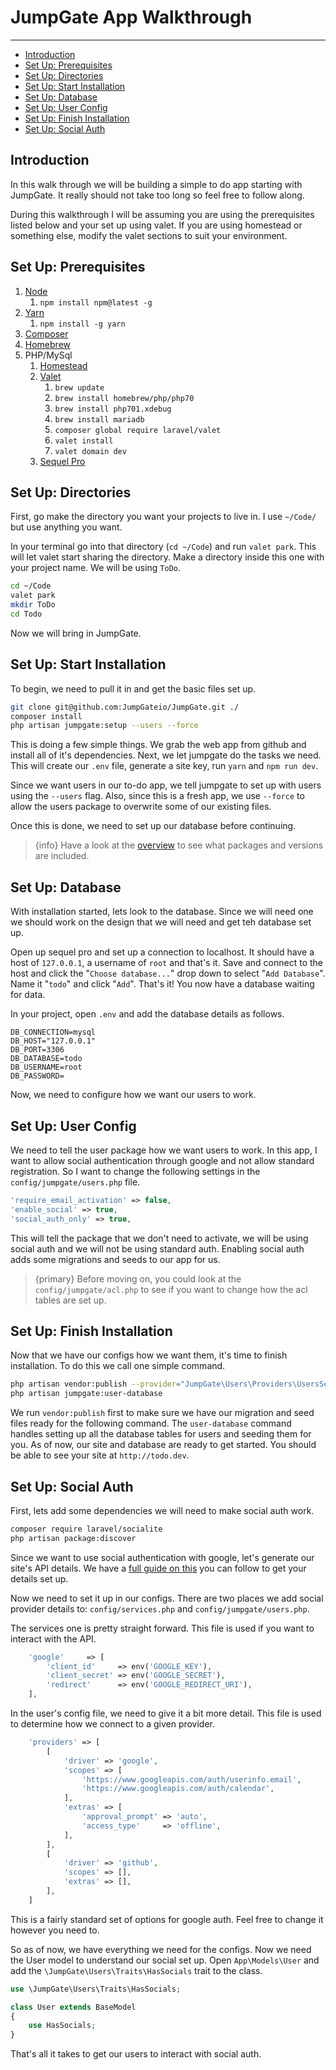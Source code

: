 # JumpGate App Walkthrough

---

- [Introduction](#introduction)
- [Set Up: Prerequisites](#set-up-prerequisites)
- [Set Up: Directories](#set-up-directories)
- [Set Up: Start Installation](#set-up-start-installation)
- [Set Up: Database](#set-up-database)
- [Set Up: User Config](#set-up-user-config)
- [Set Up: Finish Installation](#set-up-finish-installation)
- [Set Up: Social Auth](#set-up-social-auth)

<a name="introduction"></a>
## Introduction
In this walk through we will be building a simple to do app starting with JumpGate.  It really should not take too long so 
feel free to follow along.

During this walkthrough I will be assuming you are using the prerequisites listed below and your set up using valet.  If 
you are using homestead or something else, modify the valet sections to suit your environment.

<a name="set-up-prerequisites"></a>
## Set Up: Prerequisites

1. [Node](https://nodejs.org/en/download/)
    1. `npm install npm@latest -g`
1. [Yarn](https://github.com/yarnpkg/yarn)
    1. `npm install -g yarn`
1. [Composer](https://getcomposer.org/download/)
1. [Homebrew](http://brew.sh/)
1. PHP/MySql
    1. [Homestead](https://laravel.com/docs/5.3/homestead)
    1. [Valet](https://laravel.com/docs/5.3/valet)
        1. `brew update`
        1. `brew install homebrew/php/php70`
        1. `brew install php701.xdebug`
        1. `brew install mariadb`
        1. `composer global require laravel/valet`
        1. `valet install`
        1. `valet domain dev`
    1. [Sequel Pro](https://www.sequelpro.com/)

<a name="set-up-directories"></a>
## Set Up: Directories

First, go make the directory you want your projects to live in.  I use `~/Code/` but use anything you want.

In your terminal go into that directory (`cd ~/Code`) and run `valet park`.  This will let valet start sharing the 
directory.  Make a directory inside this one with your project name.  We will be using `ToDo`.

```bash
cd ~/Code
valet park
mkdir ToDo
cd Todo
```

Now we will bring in JumpGate.  

<a name="set-up-start-installation"></a>
## Set Up: Start Installation

To begin, we need to pull it in and get the basic files set up.

```bash
git clone git@github.com:JumpGateio/JumpGate.git ./
composer install
php artisan jumpgate:setup --users --force
```

This is doing a few simple things.  We grab the web app from github and install all of it's dependencies.  Next, we let 
jumpgate do the tasks we need.  This will create our `.env` file, generate a site key, run `yarn` and `npm run dev`.

Since we want users in our to-do app, we tell jumpgate to set up with users using the `--users` flag.  Also, since this is 
a fresh app, we use `--force` to allow the users package to overwrite some of our existing files.

Once this is done, we need to set up our database before continuing.

> {info} Have a look at the [overview](/docs/{{version}}/overview) to see what packages and versions are included.
 
<a name="set-up-database"></a>
## Set Up: Database

With installation started, lets look to the database.  Since we will need one we should work on the design that we 
will need and get teh database set up.

Open up sequel pro and set up a connection to localhost.  It should have a host of `127.0.0.1`, a username of `root` and 
that's it.  Save and connect to the host and click the "`Choose database...`" drop down to select "`Add Database`".  Name 
it "`todo`" and click "`Add`".  That's it!  You now have a database waiting for data.

In your project, open `.env` and add the database details as follows.

```
DB_CONNECTION=mysql
DB_HOST="127.0.0.1"
DB_PORT=3306
DB_DATABASE=todo
DB_USERNAME=root
DB_PASSWORD=
```

Now, we need to configure how we want our users to work.

<a name="set-up-user-config"></a>
## Set Up: User Config

We need to tell the user package how we want users to work.  In this app, I want to allow social authentication through 
google and not allow standard registration.  So I want to change the following settings in the `config/jumpgate/users.php` 
file.

```php
'require_email_activation' => false,
'enable_social' => true,
'social_auth_only' => true,
```

This will tell the package that we don't need to activate, we will be using social auth and we will not be using standard 
auth.  Enabling social auth adds some migrations and seeds to our app for us.

> {primary} Before moving on, you could look at the `config/jumpgate/acl.php` to see if you want to change how the acl 
tables are set up.

<a name="set-up-finish-installation"></a>
## Set Up: Finish Installation

Now that we have our configs how we want them, it's time to finish installation.  To do this we call one simple command.

```bash
php artisan vendor:publish --provider="JumpGate\Users\Providers\UsersServiceProvider"
php artisan jumpgate:user-database 
```

We run `vendor:publish` first to make sure we have our migration and seed files ready for the following command.  The 
`user-database` command handles setting up all the database tables for users and seeding them for you.  As of now, our site 
and database are ready to get started.  You should be able to see your site at `http://todo.dev`.

<a name="set-up-social-auth"></a>
## Set Up: Social Auth

First, lets add some dependencies we will need to make social auth work.

```bash
composer require laravel/socialite
php artisan package:discover
```

Since we want to use social authentication with google, let's generate our site's API details.  We have 
a [full guide on this](/docs/{{version}}/users-social-google) you can follow to get your details set up.

Now we need to set it up in our configs.  There are two places we add social provider details to: `config/services.php` and 
`config/jumpgate/users.php`.

The services one is pretty straight forward.  This file is used if you want to interact with the API.

```php
    'google'     => [
        'client_id'     => env('GOOGLE_KEY'),
        'client_secret' => env('GOOGLE_SECRET'),
        'redirect'      => env('GOOGLE_REDIRECT_URI'),
    ],
```

In the user's config file, we need to give it a bit more detail.  This file is used to determine how we connect to a given 
provider.

```php
    'providers' => [
        [
            'driver' => 'google',
            'scopes' => [
                'https://www.googleapis.com/auth/userinfo.email',
                'https://www.googleapis.com/auth/calendar',
            ],
            'extras' => [
                'approval_prompt' => 'auto',
                'access_type'     => 'offline',
            ],
        ],
        [
            'driver' => 'github',
            'scopes' => [],
            'extras' => [],
        ],
    ]
```

This is a fairly standard set of options for google auth.  Feel free to change it however you need to.  

So as of now, we have everything we need for the configs.  Now we need the User model to understand our social set 
up.  Open `App\Models\User` and add the `\JumpGate\Users\Traits\HasSocials` trait to the class.

```php
use \JumpGate\Users\Traits\HasSocials;

class User extends BaseModel
{
    use HasSocials;
}
```

That's all it takes to get our users to interact with social auth.
